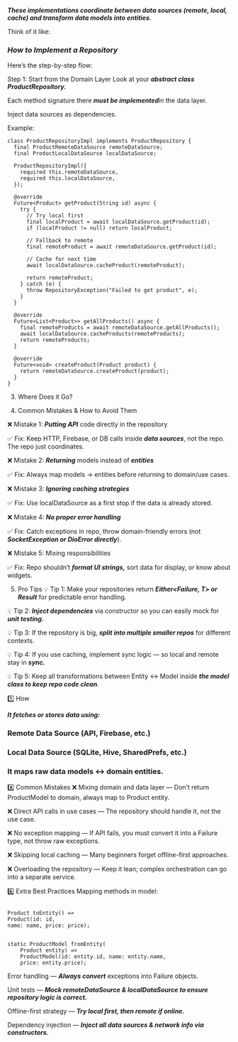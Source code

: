 ***These implementations coordinate between data sources (remote, local, cache) and transform data models into entities.***

Think of it like:

### ***How to Implement a Repository***

Here’s the step-by-step flow:

Step 1: Start from the Domain Layer
Look at your ***abstract class ProductRepository.***

Each method signature there ***must be implemented***in the data layer.


Inject data sources as dependencies.

Example:

```
class ProductRepositoryImpl implements ProductRepository {
  final ProductRemoteDataSource remoteDataSource;
  final ProductLocalDataSource localDataSource;

  ProductRepositoryImpl({
    required this.remoteDataSource,
    required this.localDataSource,
  });

  ```

```
  @override
  Future<Product> getProduct(String id) async {
    try {
      // Try local first
      final localProduct = await localDataSource.getProduct(id);
      if (localProduct != null) return localProduct;

      // Fallback to remote
      final remoteProduct = await remoteDataSource.getProduct(id);
      
      // Cache for next time
      await localDataSource.cacheProduct(remoteProduct);
      
      return remoteProduct;
    } catch (e) {
      throw RepositoryException("Failed to get product", e);
    }
  }

  @override
  Future<List<Product>> getAllProducts() async {
    final remoteProducts = await remoteDataSource.getAllProducts();
    await localDataSource.cacheProducts(remoteProducts);
    return remoteProducts;
  }

  @override
  Future<void> createProduct(Product product) {
    return remoteDataSource.createProduct(product);
  }
}

```
3. Where Does it Go?

4. Common Mistakes & How to Avoid Them

❌ Mistake 1: ***Putting API*** code directly in the repository

✅ Fix: Keep HTTP, Firebase, or DB calls inside ***data sources***, not the repo. The repo just coordinates.

❌ Mistake 2: ***Returning***  models instead of ***entities***

✅ Fix: Always map models → entities before returning to domain/use cases.

❌ Mistake 3: ***Ignoring caching strategies***

✅ Fix: Use localDataSource as a first stop if the data is already stored.

❌ Mistake 4: ***No proper error handling***

✅ Fix: Catch exceptions in repo, throw domain-friendly errors (not ***SocketException or DioError directly***).

❌ Mistake 5: Mixing responsibilities

✅ Fix: Repo shouldn’t ***format UI strings,*** sort data for display, or know about widgets.

5. Pro Tips
💡 Tip 1: Make your repositories return ***Either<Failure, T> or Result<T>*** for predictable error handling.

💡 Tip 2: ***Inject dependencies***  via constructor so you can easily mock for ***unit testing.***

💡 Tip 3: If the repository is big, ***split into multiple smaller repos*** for different contexts.

💡 Tip 4: If you use caching, implement sync logic — so local and remote stay in ***sync.***

💡 Tip 5: Keep all transformations between Entity ↔ Model inside ***the model class to keep repo code clean***.




1️⃣ How


***It fetches or stores data using:***

### Remote Data Source (API, Firebase, etc.)

### Local Data Source (SQLite, Hive, SharedPrefs, etc.)

### It maps raw data models ↔ domain entities.



4️⃣ Common Mistakes
❌ Mixing domain and data layer — Don’t return ProductModel to domain, always map to Product entity.

❌ Direct API calls in use cases — The repository should handle it, not the use case.

❌ No exception mapping — If API fails, you must convert it into a Failure type, not throw raw exceptions.

❌ Skipping local caching — Many beginners forget offline-first approaches.

❌ Overloading the repository — Keep it lean; complex orchestration can go into a separate service.



6️⃣ Extra Best Practices
Mapping methods in model:

```

Product toEntity() => 
Product(id: id, 
name: name, price: price);


static ProductModel fromEntity(
    Product entity) =>
    ProductModel(id: entity.id, name: entity.name, 
    price: entity.price);

```

Error handling — ***Always convert*** exceptions into Failure objects.

Unit tests — ***Mock remoteDataSource & localDataSource to ensure repository logic is correct.***

Offline-first strategy — ***Try local first, then remote if online.***

Dependency injection — ***Inject all data sources & network info via constructors.***